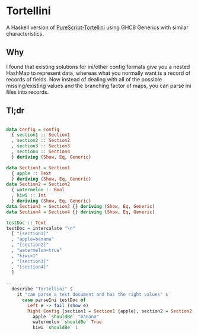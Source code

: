 # Tortellini

A Haskell version of [PureScript-Tortellini](https://github.com/justinwoo/purescript-tortellini) using GHC8 Generics with similar characteristics.

## Why

I found that existing solutions for ini/other config formats give you a nested HashMap to represent data, whereas what you normally want is a record of records of fields. Now instead of dealing with all of the possible missing/existing values and the branching factor of maps, you can parse ini files into records.

## Tl;dr

```hs

data Config = Config
  { section1 :: Section1
  , section2 :: Section2
  , section3 :: Section3
  , section4 :: Section4
  } deriving (Show, Eq, Generic)

data Section1 = Section1
  { apple :: Text
  } deriving (Show, Eq, Generic)
data Section2 = Section2
  { watermelon :: Bool
  , kiwi :: Int
  } deriving (Show, Eq, Generic)
data Section3 = Section3 {} deriving (Show, Eq, Generic)
data Section4 = Section4 {} deriving (Show, Eq, Generic)

testDoc :: Text
testDoc = intercalate "\n"
  [ "[section1]"
  , "apple=banana"
  , "[section2]"
  , "watermelon=true"
  , "kiwi=1"
  , "[section3]"
  , "[section4]"
  ]
  
-- ...
  describe "Tortellini" $
    it "can parse a test document and has the right values" $
      case parseIni testDoc of
        Left e -> fail (show e)
        Right Config {section1 = Section1 {apple}, section2 = Section2 {watermelon, kiwi}} -> do
          apple `shouldBe` "banana"
          watermelon `shouldBe` True
          kiwi `shouldBe` 1
```
